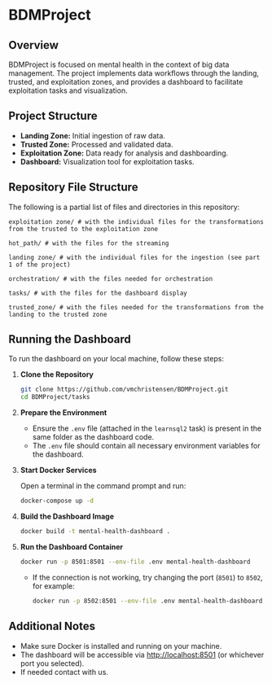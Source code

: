 # BDMProject

## Overview

BDMProject is focused on mental health in the context of big data management. The project implements data workflows through the landing, trusted, and exploitation zones, and provides a dashboard to facilitate exploitation tasks and visualization.

## Project Structure

- **Landing Zone:** Initial ingestion of raw data.
- **Trusted Zone:** Processed and validated data.
- **Exploitation Zone:** Data ready for analysis and dashboarding.
- **Dashboard:** Visualization tool for exploitation tasks.

## Repository File Structure

The following is a partial list of files and directories in this repository:
```
exploitation zone/ # with the individual files for the transformations from the trusted to the exploitation zone

hot_path/ # with the files for the streaming

landing zone/ # with the individual files for the ingestion (see part 1 of the project)

orchestration/ # with the files needed for orchestration

tasks/ # with the files for the dashboard display

trusted_zone/ # with the files needed for the transformations from the landing to the trusted zone

```

## Running the Dashboard

To run the dashboard on your local machine, follow these steps:

1. **Clone the Repository**

   ```bash
   git clone https://github.com/vmchristensen/BDMProject.git
   cd BDMProject/tasks
   ```

2. **Prepare the Environment**

   - Ensure the `.env` file (attached in the `learnsql2` task) is present in the same folder as the dashboard code.
   - The `.env` file should contain all necessary environment variables for the dashboard.

3. **Start Docker Services**

   Open a terminal in the command prompt and run:

   ```bash
   docker-compose up -d
   ```

4. **Build the Dashboard Image**

   ```bash
   docker build -t mental-health-dashboard .
   ```

5. **Run the Dashboard Container**

   ```bash
   docker run -p 8501:8501 --env-file .env mental-health-dashboard
   ```

   - If the connection is not working, try changing the port (`8501`) to `8502`, for example:
     ```bash
     docker run -p 8502:8501 --env-file .env mental-health-dashboard
     ```

## Additional Notes

- Make sure Docker is installed and running on your machine.
- The dashboard will be accessible via [http://localhost:8501](http://localhost:8501) (or whichever port you selected).
- If needed contact with us.
